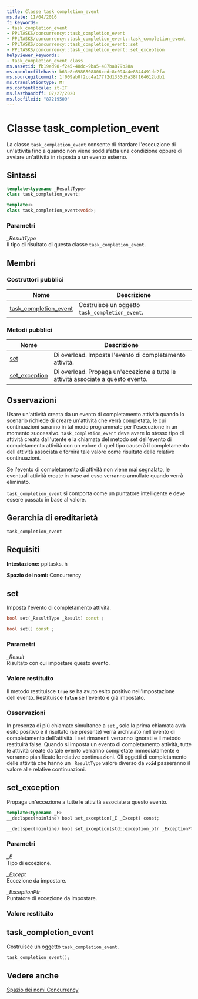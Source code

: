 ```yaml
---
title: Classe task_completion_event
ms.date: 11/04/2016
f1_keywords:
- task_completion_event
- PPLTASKS/concurrency::task_completion_event
- PPLTASKS/concurrency::task_completion_event::task_completion_event
- PPLTASKS/concurrency::task_completion_event::set
- PPLTASKS/concurrency::task_completion_event::set_exception
helpviewer_keywords:
- task_completion_event class
ms.assetid: fb19ed98-f245-48dc-9ba5-487ba879b28a
ms.openlocfilehash: b63e8c6986508806cedc8c094a4e8844491dd2fa
ms.sourcegitcommit: 1f009ab0f2cc4a177f2d1353d5a38f164612bdb1
ms.translationtype: MT
ms.contentlocale: it-IT
ms.lasthandoff: 07/27/2020
ms.locfileid: "87219509"
---
```

# <a name="task_completion_event-class"></a>Classe task_completion_event

La classe `task_completion_event` consente di ritardare l'esecuzione di un'attività fino a quando non viene soddisfatta una condizione oppure di avviare un'attività in risposta a un evento esterno.

## <a name="syntax"></a>Sintassi

```cpp
template<typename _ResultType>
class task_completion_event;

template<>
class task_completion_event<void>;
```

### <a name="parameters"></a>Parametri

*_ResultType*<br/>
Il tipo di risultato di questa classe `task_completion_event`.

## <a name="members"></a>Membri

### <a name="public-constructors"></a>Costruttori pubblici

|Nome|Descrizione|
|----------|-----------------|
|[task_completion_event](#ctor)|Costruisce un oggetto `task_completion_event`.|

### <a name="public-methods"></a>Metodi pubblici

|Nome|Descrizione|
|----------|-----------------|
|[set](#set)|Di overload. Imposta l'evento di completamento attività.|
|[set_exception](#set_exception)|Di overload. Propaga un'eccezione a tutte le attività associate a questo evento.|

## <a name="remarks"></a>Osservazioni

Usare un'attività creata da un evento di completamento attività quando lo scenario richiede di creare un'attività che verrà completata, le cui continuazioni saranno in tal modo programmate per l'esecuzione in un momento successivo. `task_completion_event` deve avere lo stesso tipo di attività creata dall'utente e la chiamata del metodo set dell'evento di completamento attività con un valore di quel tipo causerà il completamento dell'attività associata e fornirà tale valore come risultato delle relative continuazioni.

Se l'evento di completamento di attività non viene mai segnalato, le eventuali attività create in base ad esso verranno annullate quando verrà eliminato.

`task_completion_event` si comporta come un puntatore intelligente e deve essere passato in base al valore.

## <a name="inheritance-hierarchy"></a>Gerarchia di ereditarietà

`task_completion_event`

## <a name="requirements"></a>Requisiti

**Intestazione:** ppltasks. h

**Spazio dei nomi:** Concurrency

## <a name="set"></a><a name="set"></a>set

Imposta l'evento di completamento attività.

```cpp
bool set(_ResultType _Result) const ;

bool set() const ;
```

### <a name="parameters"></a>Parametri

*_Result*<br/>
Risultato con cui impostare questo evento.

### <a name="return-value"></a>Valore restituito

Il metodo restituisce **`true`** se ha avuto esito positivo nell'impostazione dell'evento. Restituisce **`false`** se l'evento è già impostato.

### <a name="remarks"></a>Osservazioni

In presenza di più chiamate simultanee a `set` , solo la prima chiamata avrà esito positivo e il risultato (se presente) verrà archiviato nell'evento di completamento dell'attività. I set rimanenti verranno ignorati e il metodo restituirà false. Quando si imposta un evento di completamento attività, tutte le attività create da tale evento verranno completate immediatamente e verranno pianificate le relative continuazioni. Gli oggetti di completamento delle attività che hanno un `_ResultType` valore diverso da **`void`** passeranno il valore alle relative continuazioni.

## <a name="set_exception"></a><a name="set_exception"></a>set_exception

Propaga un'eccezione a tutte le attività associate a questo evento.

```cpp
template<typename _E>
__declspec(noinline) bool set_exception(_E _Except) const;

__declspec(noinline) bool set_exception(std::exception_ptr _ExceptionPtr) const ;
```

### <a name="parameters"></a>Parametri

*_E*<br/>
Tipo di eccezione.

*_Except*<br/>
Eccezione da impostare.

*_ExceptionPtr*<br/>
Puntatore di eccezione da impostare.

### <a name="return-value"></a>Valore restituito

## <a name="task_completion_event"></a><a name="ctor"></a>task_completion_event

Costruisce un oggetto `task_completion_event`.

```cpp
task_completion_event();
```

## <a name="see-also"></a>Vedere anche

[Spazio dei nomi Concurrency](concurrency-namespace.md)
